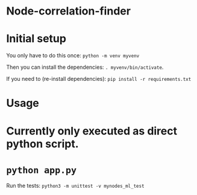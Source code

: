 # Node-correlation-finder

# Initial setup
You only have to do this once:
`python -m venv myvenv`

Then you can install the dependencies:
`. myvenv/bin/activate`.

If you need to (re-install dependencies):
`pip install -r requirements.txt`

# Usage
# Currently only executed as direct python script.
# `python app.py`

Run the tests:
`python3 -m unittest -v mynodes_ml_test`
